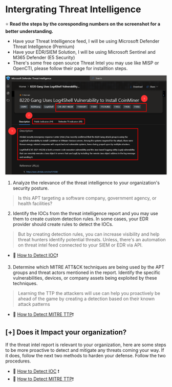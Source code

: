 # Intergrating Threat Intelligence

:star: **Read the steps by the coresponding numbers on the screenshot for a better understanding.**
- Have your Threat Intelligence feed, I will be using Microsoft Defender Threat Intellgence (Premium)
- Have your EDR/SIEM Solution, I will be using Microsoft Sentinel and M365 Defender (E5 Security)
- There's some free open source Threat Intel you may use like MISP or OpenCTI, please follow their page for installtion steps.

![image](https://github.com/nguyentimmy/Detection-Engineering/blob/main/2%20-%20Detect%20Current%20Attack%20Trends%20Using%20Threat%20Intelligence/Photos/MDTI.png)

1. Analyze the relevance of the threat intelligence to your organization's security posture.
  > Is this APT targeting a software company, government agency, or health facilities?

2. Identify the IOCs from the threat intelligence report and you may use them to create custom detection rules. In some cases, your EDR provider should create rules to detect the IOCs. 
> But by creating detection rules, you can increase visibility and help threat hunters identify potential threats.  Unless, there's an automation on threat intel feed connected to your SIEM or EDR via API.
- :link: [How to Detect IOC](https://github.com/nguyentimmy/Detection-Engineering/blob/main/2%20-%20Detect%20Current%20Attack%20Trends%20Using%20Threat%20Intelligence/Detection%20on%20IOC.md):exclamation:

3. Determine which MITRE ATT&CK techniques are being used by the APT groups and threat actors mentioned in the report. Identify the specific vulnerabilities, devices, or company assets being exploited by these techniques.
> Learning the TTP the attackers will use can help you proactively be ahead of the game by creating a detection based on their known attack patterns
- :link: [How to Detect MITRE TTP](https://github.com/nguyentimmy/Detection-Engineering/blob/main/2%20-%20Detect%20Current%20Attack%20Trends%20Using%20Threat%20Intelligence/Detection%20on%20MITRE%20ATT%26CK%20Techniques.md):exclamation:


## [+] Does it Impact your organization?
If the threat intel report is relevant to your organization, here are some steps to be more proactive to detect and mitigate any threats coming your way. If it does, follow the next two methods to harden your defense. Follow the two procedures.
- :link: [How to Detect IOC](https://github.com/nguyentimmy/Detection-Engineering/blob/main/2%20-%20Detect%20Current%20Attack%20Trends%20Using%20Threat%20Intelligence/Detection%20on%20IOC.md) :exclamation:
- :link: [How to Detect MITRE TTP](https://github.com/nguyentimmy/Detection-Engineering/blob/main/2%20-%20Detect%20Current%20Attack%20Trends%20Using%20Threat%20Intelligence/Detection%20on%20MITRE%20ATT%26CK%20Techniques.md):exclamation:
